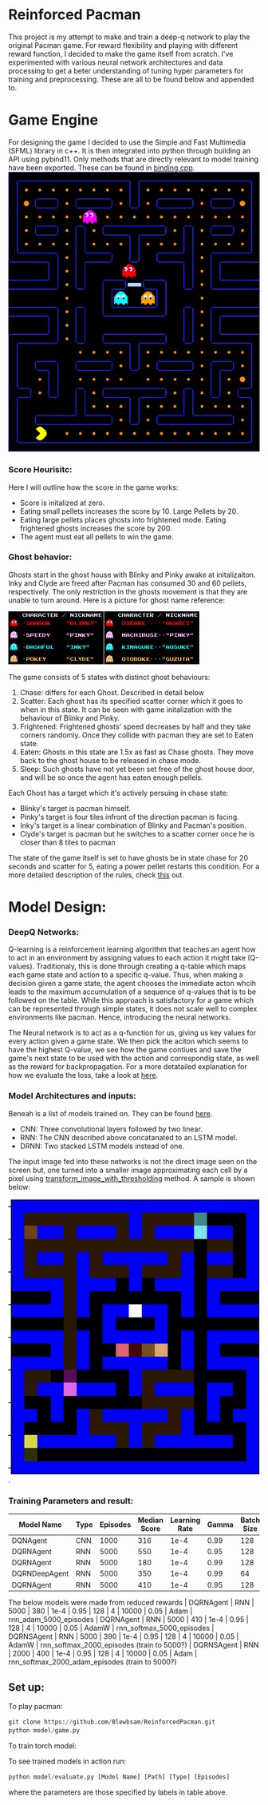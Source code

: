 
# Reinforced Pacman

This project is my attempt to make and train a deep-q network to play the original Pacman game. For reward flexibility and playing with different reward function, I decided to make the game itself from scratch.
I've experimented with various neural network architectures and data processing to get a beter understanding of tuning hyper parameters for training and preprocessing. These are all to be found below and appended to.

# Game Engine
For designing the game I decided to use the Simple and Fast Multimedia (SFML) library in c++. It is then integrated into python through building an API using pybind11. Only methods that are directly relevant to model training have been exported. These can be found in [binding.cpp](ui/bindings.cpp).
![game display](./images/gamescreen.png)

### Score Heurisitc:
Here I will outline how the score in the game works:
- Score is initalized at zero.
- Eating small pellets increases the score by 10. Large Pellets by 20.
- Eating large pellets places ghosts into frightened mode. Eating frightened ghosts increases the score by 200.
- The agent must eat all pellets to win the game.


### Ghost behavior:
Ghosts start in the ghost house with Blinky and Pinky awake at initalizaiton. Inky and Clyde are freed after Pacman has consumed 30 and 60 pellets, respectively. The only restriction in the ghosts movement is that they are unable to turn around. Here is a picture for ghost name reference:


![ghost names](./images/ghost-names.png)

The game consists of 5 states with distinct ghost behaviours:
1. Chase: differs for each Ghost. Described in detail below
2. Scatter: Each ghost has its specified scatter corner which it goes to when in this state. It can be seen with game initalization with the behaviour of Blinky and Pinky.
3. Frightened: Frightened ghosts' speed decreases by half and they take corners randomly. Once they collide with pacman they are set to Eaten state.
4. Eaten: Ghosts in this state are 1.5x as fast as Chase ghosts. They move back to the ghost house to be released in chase mode.
5. Sleep: Such ghosts have not yet been set free of the ghost house door, and will be so once the agent has eaten enough pellels. 

Each Ghost has a target which it's actively persuing in chase state:
- Blinky's target is pacman himself.
- Pinky's target is four tiles infront of the direction pacman is facing.
- Inky's target is a linear combination of Blinky and Pacman's position.
- Clyde's target is pacman but he switches to a scatter corner once he is closer than 8 tiles to pacman

The state of the game itself is set to have ghosts be in state chase for 20 seconds and scatter for 5, eating a power pellet restarts this condition. For a more detailed description of the rules, check [this](https://gameinternals.com/understanding-pac-man-ghost-behavior) out.



# Model Design:
### DeepQ Networks:
Q-learning is a reinforcement learning algorithm that teaches an agent how to act in an environment by assigning values to each action it might take (Q-values). Traditionaly, this is done through creating a q-table which maps each game state and action to a specific q-value. Thus, when making a decision given a game state, the agent chooses the immediate acton whcih leads to the maximum accumulation of a sequence of q-values that is to be followed on the table. While this approach is satisfactory for a game which can be represented through simple states, it does not scale well to complex environments like pacman. Hence, introducing the neural networks. 

The Neural network is to act as a q-function for us, giving us key values for every action given a game state. We then pick the aciton which seems to have the highest Q-value, we see how the game contiues and save the game's next state to be used with the action and correspondig state, as well as the reward for backpropagation. For a more detatailed explanation for how we evaluate the loss, take a look at [here](https://www.turing.com/kb/how-are-neural-networks-used-in-deep-q-learning).

### Model Architectures and inputs:
Beneah is a list of models trained on. They can be found [here](model/model.py).
- CNN: Three convolutional layers followed by two linear.
- RNN: The CNN described above concatanated to an LSTM model.
- DRNN: Two stacked LSTM models instead of one.


The input image fed into these networks is not the direct image seen on the screen but,  one turned into a smaller image approximating each cell by a pixel using [transform_image_with_thresholding](model/utils.py) method. A sample is shown below:

 ![image](./images/filtered-game.png).



### Training Parameters and result:

| Model Name     | Type  | Episodes | Median Score | Learning Rate | Gamma | Batch Size | Sequence Length | Epsilon Decay | Epsilon Min | Optimizer | Path       |
|----------------|-------|----------|--------------|---------------|-------|------------|-----------------|---------------|-------------|-----------|------------|
| DQNAgent       | CNN   | 1000     | 316          | 1e-4          | 0.99  | 128        | NA              | 10000         | 0.05        | AdamW     | NA         |
| DQRNAgent      | RNN   | 5000     | 550          | 1e-4          | 0.95  | 128        | 4               | 10000         | 0.05        | AdamW     | NA         |
| DQRNAgent      | RNN   | 5000     | 180          | 1e-4          | 0.99  | 128        | 8               | 10000         | 0.05        | AdamW     | NA         |
| DQRNDeepAgent  | RNN   | 5000     | 350          | 1e-4          | 0.99  | 64         | 4               | 10000         | 0.1         | AdamW     | rnn_3000   |
| DQRNAgent    |  RNN    | 5000   |  410        | 1e-4            | 0.95    | 128        | 4             | 10000        | 0.05 | AdamW | rnn_5000_episodes_2 |
The below models were made from reduced rewards
| DQRNAgent |  RNN    | 5000 |  380 | 1e-4  | 0.95 | 128 | 4 | 10000 | 0.05 | Adam | rnn_adam_5000_episodes
| DQRNAgent |  RNN    | 5000 |  410 | 1e-4  | 0.95 | 128 | 4 | 10000 | 0.05 | AdamW | rnn_softmax_5000_episodes 
| DQRNSAgent | RNN | 5000 | 390 | 1e-4 | 0.95 | 128  | 4 | 10000 | 0.05 | AdamW | rnn_softmax_2000_episodes (train to 5000?)
| DQRNSAgent | RNN | 2000 | 400 | 1e-4 | 0.95 | 128  | 4 | 10000 | 0.05 | Adam | rnn_softmax_2000_adam_episodes (train to 5000?)



## Set up:
To play pacman: 
```python
git clone https://github.com/Blewbsam/ReinforcedPacman.git
python model/game.py
```

To train torch model:

To see trained models in action run:
```python
python model/evaluate.py [Model Name] [Path] [Type] [Episodes]
```
where the parameters are those specified by labels in table above.
